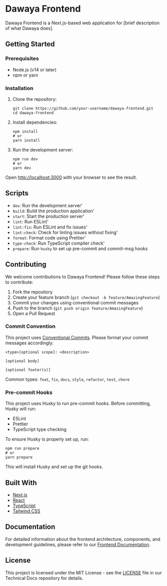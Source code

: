 # Dawaya Frontend

Dawaya Frontend is a Next.js-based web application for [brief description of what Dawaya does].

## Getting Started

### Prerequisites

-   Node.js (v14 or later)
-   npm or yarn

### Installation

1. Clone the repository:

    ```
    git clone https://github.com/your-username/dawaya-frontend.git
    cd dawaya-frontend
    ```

2. Install dependencies:

    ```
    npm install
    # or
    yarn install
    ```

3. Run the development server:

    ```
    npm run dev
    # or
    yarn dev
    ```

Open [http://localhost:3000](http://localhost:3000) with your browser to see the result.

## Scripts

-   `dev`: Run the development server'
-   `build`: Build the production application'
-   `start`: Start the production server'
-   `lint`: Run ESLint'
-   `lint:fix`: Run ESLint and fix issues'
-   `lint:check`: Check for linting issues without fixing'
-   `format`: Format code using Prettier'
-   `type-check`: Run TypeScript compiler check'
-   `prepare`: Run `husky` to set up pre-commit and commit-msg hooks

## Contributing

We welcome contributions to Dawaya Frontend! Please follow these steps to contribute:

1. Fork the repository
2. Create your feature branch (`git checkout -b feature/AmazingFeature`)
3. Commit your changes using conventional commit messages
4. Push to the branch (`git push origin feature/AmazingFeature`)
5. Open a Pull Request

### Commit Convention

This project uses [Conventional Commits](https://www.conventionalcommits.org/). Please format your commit messages accordingly:

```
<type>[optional scope]: <description>

[optional body]

[optional footer(s)]
```

Common types: `feat`, `fix`, `docs`, `style`, `refactor`, `test`, `chore`

### Pre-commit Hooks

This project uses Husky to run pre-commit hooks. Before committing, Husky will run:

-   ESLint
-   Prettier
-   TypeScript type checking

To ensure Husky is properly set up, run:

```
npm run prepare
# or
yarn prepare
```

This will install Husky and set up the git hooks.

## Built With

-   [Next.js](https://nextjs.org/)
-   [React](https://reactjs.org/)
-   [TypeScript](https://www.typescriptlang.org/)
-   [Tailwind CSS](https://tailwindcss.com/)

## Documentation

For detailed information about the frontend architecture, components, and development guidelines, please refer to our [Frontend Documentation](https://github.com/DAWAYA-ORG/Dawaya-Technical-Docs/tree/main/Docs/Frontend_Documentation).

## License

This project is licensed under the MIT License - see the [LICENSE](https://github.com/DAWAYA-ORG/Dawaya-Technical-Docs/blob/main/LICENSE) file in our Technical Docs repository for details.
